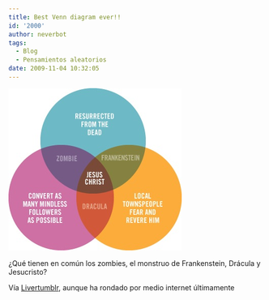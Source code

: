 ```yaml
---
title: Best Venn diagram ever!!
id: '2000'
author: neverbot
tags:
  - Blog
  - Pensamientos aleatorios
date: 2009-11-04 10:32:05
---
```


![200911041030.jpg](./best-venn-diagram-ever/200911041030.jpg)

¿Qué tienen en común los zombies, el monstruo de Frankenstein, Drácula y Jesucristo?

Vía [Livertumblr](http://livercake.tumblr.com/post/224471256/best-venn-diagram-ever-seashelllz), aunque ha rondado por medio internet últimamente